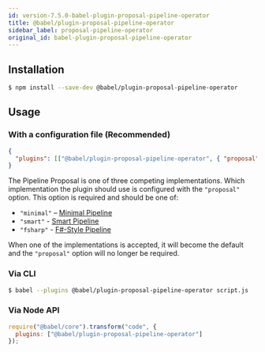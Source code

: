 ```yaml
---
id: version-7.5.0-babel-plugin-proposal-pipeline-operator
title: @babel/plugin-proposal-pipeline-operator
sidebar_label: proposal-pipeline-operator
original_id: babel-plugin-proposal-pipeline-operator
---
```


## Installation

```sh
$ npm install --save-dev @babel/plugin-proposal-pipeline-operator
```

## Usage

### With a configuration file (Recommended)

```json
{
  "plugins": [["@babel/plugin-proposal-pipeline-operator", { "proposal": "minimal" }]]
}
```

The Pipeline Proposal is one of three competing implementations. Which implementation the plugin should use is configured with the `"proposal"` option. This option is required and should be one of:

* `"minimal"` – [Minimal Pipeline](https://github.com/tc39/proposal-pipeline-operator/)
* `"smart"` - [Smart Pipeline](https://github.com/js-choi/proposal-smart-pipelines)
* `"fsharp"` - [F#-Style Pipeline](https://github.com/valtech-nyc/proposal-fsharp-pipelines)

When one of the implementations is accepted, it will become the default and the `"proposal"` option will no longer be required.

### Via CLI

```sh
$ babel --plugins @babel/plugin-proposal-pipeline-operator script.js
```

### Via Node API

```javascript
require("@babel/core").transform("code", {
  plugins: ["@babel/plugin-proposal-pipeline-operator"]
});
```
